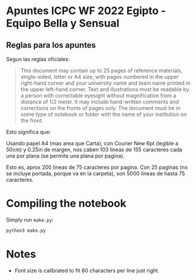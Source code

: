 # Apuntes ICPC WF 2022 Egipto - Equipo Bella y Sensual

## Reglas para los apuntes

Segun las reglas oficiales:

> This document may contain up to 25 pages of reference materials, single-sided, letter or A4 size, with pages numbered in the upper right-hand corner and your university name and team name printed in the upper left-hand corner.  Text and illustrations must be readable by a person with correctable eyesight without magnification from a distance of 1/2 meter.  It may include hand-written comments and corrections on the fronts of pages only.  The document must be in some type of notebook or folder with the name of your institution on the front.

Esto significa que:

Usando papel A4 (mas area que Carta), con Courier New 6pt (legible a 50cm) y 0.25in de margen, nos caben 103 lineas de 155 caracteres cada una por plana (se permite una plana por pagina).

Esto es, aprox 200 lineas de 75 caracteres por pagina. Con 25 paginas (no se incluye portada, porque va en la carpeta), son 5000 lineas de hasta 75 caracteres.

# Compiling the notebook

Simply run `make.py`:

```sh
python3 make.py
```

# Notes

- Font size is calibrated to fit 60 characters per line just right.
